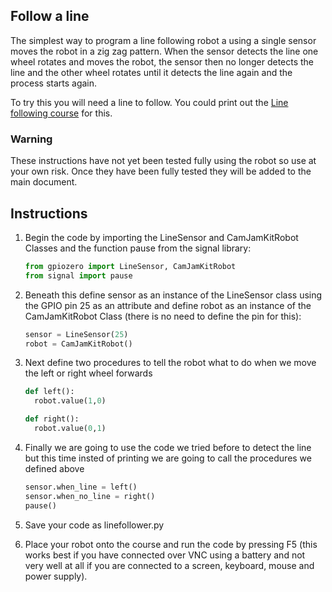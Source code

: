 ## Follow a line

The simplest way to program a line following robot a using a single sensor moves the robot in a zig zag pattern. When the sensor detects the line one wheel rotates and moves the robot, the sensor then no longer detects the line and the other wheel rotates until it detects the line again and the process starts again.

To try this you will need a line to follow. You could print out the [Line following course](https://github.com/CamJam-EduKit/EduKit3/blob/master/CamJam%20EduKit%203%20-%20Robotics%20-%20Line%20Following%20Course.pdf) for this.

### Warning
These instructions have not yet been tested fully using the robot so use at your own risk. Once they have been fully tested they will be added to the main document.

## Instructions

1. Begin the code by importing the LineSensor and CamJamKitRobot Classes and the function pause from the signal library:

    ```python
    from gpiozero import LineSensor, CamJamKitRobot
    from signal import pause
    ```

1. Beneath this define sensor as an instance of the LineSensor class using the GPIO pin 25 as an attribute and define robot as an instance of the CamJamKitRobot Class (there is no need to define the pin for this): 

    ```python
    sensor = LineSensor(25)
    robot = CamJamKitRobot()
    ```
1. Next define two procedures to tell the robot what to do when we move the left or right wheel forwards

    ```python
    def left():
      robot.value(1,0)
    
    def right():
      robot.value(0,1)
    ```

1. Finally we are going to use the code we tried before to detect the line but this time insted of printing we are going to call the procedures we defined above

    ```python
    sensor.when_line = left()
    sensor.when_no_line = right()
    pause()
    ```
1. Save your code as linefollower.py

1. Place your robot onto the course and run the code by pressing F5 (this works best if you have connected over VNC using a battery and not very well at all if you are connected to a screen, keyboard, mouse and power supply).
